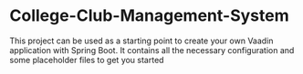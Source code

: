 # College-Club-Management-System
This project can be used as a starting point to create your own Vaadin application with Spring Boot. It contains all the necessary configuration and some placeholder files to get you started
